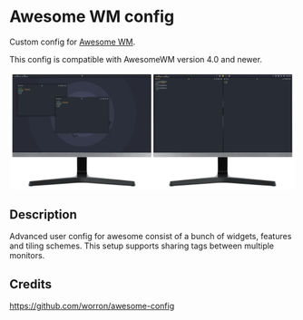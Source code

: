 # Awesome WM config
Custom config for [Awesome WM](http://awesome.naquadah.org).

This config is compatible with AwesomeWM version 4.0 and newer.

![preview](./preview.png)


## Description
Advanced user config for awesome consist of a bunch of widgets, features and tiling schemes. This setup supports sharing tags between multiple monitors.


## Credits
https://github.com/worron/awesome-config
